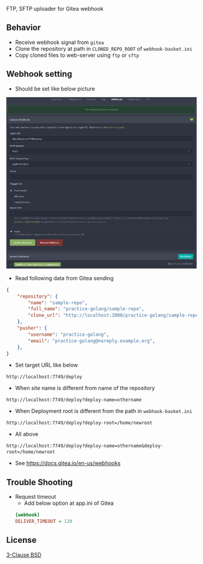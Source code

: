 FTP, SFTP uploader for Gitea webhook

## Behavior

* Receive webhook signal from `gitea`
* Clone the repository at path in `CLONED_REPO_ROOT` of `webhook-basket.ini`
* Copy cloned files to web-server using `ftp` or `sftp`


## Webhook setting

* Should be set like below picture

![gitea](/doc/gitea.png)

* Read following data from Gitea sending
```json
{
    "repository": {
        "name": "sample-repo",
        "full_name": "practice-golang/sample-repo",
        "clone_url": "http://localhost:3000/practice-golang/sample-repo.git",
    },
    "pusher": {
        "username": "practice-golang",
        "email": "practice-golang@noreply.example.org",
    },
}
```

* Set target URL like below
```
http://localhost:7749/deploy
```

* When site name is different from name of the repository
```
http://localhost:7749/deploy?deploy-name=othername
```
* When Deployment root is different from the path in `webhook-basket.ini`
```
http://localhost:7749/deploy?deploy-root=/home/newroot
```
* All above
```
http://localhost:7749/deploy?deploy-name=othername&deploy-root=/home/newroot
```
* See https://docs.gitea.io/en-us/webhooks

## Trouble Shooting
* Request timeout
    * Add below option at app.ini of Gitea
    ```ini
    [webhook]
    DELIVER_TIMEOUT = 120
    ```

## License

[3-Clause BSD](https://opensource.org/licenses/BSD-3-Clause)

